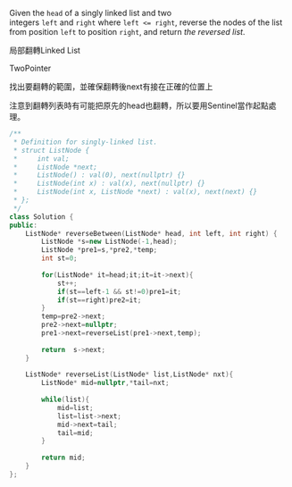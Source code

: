 Given the `head` of a singly linked list and two integers `left` and `right` where `left <= right`, reverse the nodes of the list from position `left` to position `right`, and return _the reversed list_.

局部翻轉Linked List

TwoPointer

找出要翻轉的範圍，並確保翻轉後next有接在正確的位置上

注意到翻轉列表時有可能把原先的head也翻轉，所以要用Sentinel當作起點處理。

```cpp
/**
 * Definition for singly-linked list.
 * struct ListNode {
 *     int val;
 *     ListNode *next;
 *     ListNode() : val(0), next(nullptr) {}
 *     ListNode(int x) : val(x), next(nullptr) {}
 *     ListNode(int x, ListNode *next) : val(x), next(next) {}
 * };
 */
class Solution {
public:
    ListNode* reverseBetween(ListNode* head, int left, int right) {
        ListNode *s=new ListNode(-1,head);
        ListNode *pre1=s,*pre2,*temp;
        int st=0;
        
        for(ListNode* it=head;it;it=it->next){
            st++;
            if(st==left-1 && st!=0)pre1=it;
            if(st==right)pre2=it;
        }
        temp=pre2->next;
        pre2->next=nullptr;
        pre1->next=reverseList(pre1->next,temp);
        
        return  s->next;
    }
    
    ListNode* reverseList(ListNode* list,ListNode* nxt){
        ListNode* mid=nullptr,*tail=nxt;
        
        while(list){
            mid=list;
            list=list->next;
            mid->next=tail;
            tail=mid;
        }
        
        return mid;
    }
};
```
